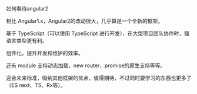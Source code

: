 如何看待angular2

相比 Angular1.x，Angular2的改动很大，几乎算是一个全新的框架。

基于 TypeScript（可以使用 TypeScript 进行开发），在大型项目团队协作时，强语言类型更有利。

组件化，提升开发和维护的效率。

还有 module 支持动态加载，new router，promise的原生支持等等。

迎合未来标准，吸纳其他框架的优点，值得期待，不过同时要学习的东西也更多了（ES next、TS、Rx等）。